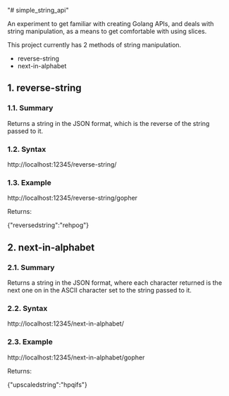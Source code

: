 "# simple_string_api" 

An experiment to get familiar with creating Golang APIs, and deals with string manipulation, as a means to get comfortable with using slices.

This project currently has 2 methods of string manipulation.

- reverse-string
- next-in-alphabet

## 1. reverse-string
### 1.1. Summary
Returns a string in the JSON format, which is the reverse of the string passed to it.
### 1.2. Syntax
http://localhost:12345/reverse-string/<string to parse>
### 1.3. Example
http://localhost:12345/reverse-string/gopher

Returns:

{"reversedstring":"rehpog"}

## 2. next-in-alphabet
### 2.1. Summary
Returns a string in the JSON format, where each character returned is the next one on in the ASCII character set to the string passed to it.
### 2.2. Syntax
http://localhost:12345/next-in-alphabet/<string to parse>
### 2.3. Example
http://localhost:12345/next-in-alphabet/gopher

Returns:

{"upscaledstring":"hpqifs"}

